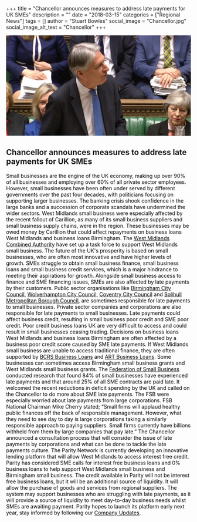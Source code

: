 +++
title = "Chancellor announces measures to address late payments for UK SMEs"
description = ""
date = "2018-03-15"
categories = ["Regional News"]
tags = []
author = "Stuart Bowles"
social_image = "Chancellor.jpg"
social_image_alt_text = "Chancellor"
+++

![Chancellor](Chancellor.jpg)

## Chancellor announces measures to address late payments for UK SMEs


<span style="color: #000000;">Small businesses are the engine of the UK economy, making up over 90% of all businesses and employing over 60% of all private sector employees. However, small businesses have been often under served by different governments over the past four decades, with politicians focusing on supporting larger businesses. The banking crisis shook confidence in the large banks and a succession of corporate scandals have undermined the wider sectors. West Midlands small business were especially affected by the recent fallout of Carillion, as many of its small business suppliers and small business supply chains, were in the region.  These businesses may be owed money by Carillion that could affect repayments on business loans West Midlands and business loans Birmingham. The <a href="https://www.wmca.org.uk/news/west-midlands-combined-authority-joins-carillion-support-task-force/" style="color: #000000;">West Midlands Combined Authority</a> have set up a task force to support West Midlands small business. The future of the UK's prosperity is based on small businesses, who are often most innovative and have higher levels of growth.</span>
<span style="color: #000000;">SMEs struggle to obtain small business finance, small business loans and small business credit services, which is a major hindrance to meeting their aspirations for growth. Alongside small business access to finance and SME financing issues, SMEs are also affected by late payments by their customers. Public sector organisations like <a href="https://www.birmingham.gov.uk/" style="color: #000000;">Birmingham City Council</a>, <a href="http://www.wolverhampton.gov.uk/" style="color: #000000;">Wolverhampton City Council</a>, <a href="https://www.coventry.gov.uk/" style="color: #000000;">Coventry City Council</a> and <a href="http://www.solihull.gov.uk/" style="color: #000000;">Solihull Metropolitan Borough Council</a>, are sometimes responsible for late payments to small businesses. Private sector companies and corporations are also responsible for late payments to small businesses. Late payments could affect business credit, resulting in small business poor credit and SME poor credit. Poor credit business loans UK are very difficult to access and could result in small businesses ceasing trading. Decisions on business loans West Midlands and business loans Birmingham are often affected by a business poor credit score caused by SME late payments. If West Midlands small business are unable to access traditional finance, they are often supported by <a href="https://bcrs.org.uk/" style="color: #000000;">BCRS Business Loans</a> and <a href="http://artbusinessloans.co.uk/" style="color: #000000;">ART Business Loans</a>. Some businesses can sometimes access Birmingham small business grants and West Midlands small business grants.</span>
<span style="color: #000000;">The <a href="https://www.fsb.org.uk/" style="color: #000000;">Federation of Small Business</a> conducted research that found 84% of small businesses have experienced late payments and that around 25% of all SME contracts are paid late. It welcomed the recent reductions in deficit spending by the UK and called on the Chancellor to do more about SME late payments. The FSB were especially worried about late payments from large corporations. FSB National Chairman Mike Cherry stated; “Small firms will applaud healthy public finances off the back of responsible management. However, what they need to see day to day is large corporations taking a similarly responsible approach to paying suppliers. Small firms currently have billions withheld from them by large companies that pay late.” The Chancellor announced a consultation process that will consider the issue of late payments by corporations and what can be done to tackle the late payments culture.</span>
<span style="color: #000000;">The Parity Network is currently developing an innovative lending platform that will allow West Midlands to access interest free credit. Parity has considered SME calls for interest free business loans and 0% business loans to help support West Midlands small business and Birmingham small business. The credit available in Parity will not be interest free business loans, but it will be an additional source of liquidity. It will allow the purchase of goods and services from regional suppliers. The system may support businesses who are struggling with late payments, as it will provide a source of liquidity to meet day-to-day business needs whilst SMEs are awaiting payment. Parity hopes to launch its platform early next year, stay informed by following our <a href="https://parity.uk/posts/" style="color: #000000;">Company Updates</a>.</span>
